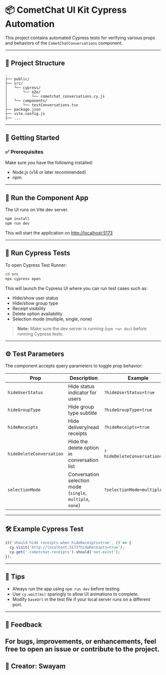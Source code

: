 # 📦 CometChat UI Kit Cypress Automation

This project contains automated Cypress tests for verifying various props and behaviors of the `CometChatConversations` component.

---

## 📁 Project Structure

```
.
├── public/
├── src/
│   └── cypress/
│       └── e2e/
│           └── cometchat_conversations.cy.js
│   └── components/
│       └── testConversations.tsx
├── package.json
├── vite.config.js
├── ...
```

---

## 🚀 Getting Started

### ✅ Prerequisites

Make sure you have the following installed:

- Node.js (v14 or later recommended)
- npm

---

## 🧩 Run the Component App

The UI runs on Vite dev server.

```bash
npm install
npm run dev
```

This will start the application on [http://localhost:5173](http://localhost:5173)

---

## 🧪 Run Cypress Tests

To open Cypress Test Runner:

```bash
cd src
npx cypress open
```

This will launch the Cypress UI where you can run test cases such as:
- Hide/show user status
- Hide/show group type
- Receipt visibility
- Delete option availability
- Selection mode (multiple, single, none)

> **Note:** Make sure the dev server is running (`npm run dev`) before running Cypress tests.

---

## ⚙️ Test Parameters

The component accepts query parameters to toggle prop behavior:

| Prop | Description | Example |
|------|-------------|---------|
| `hideUserStatus` | Hide status indicator for users | `?hideUserStatus=true` |
| `hideGroupType` | Hide group type subtitle | `?hideGroupType=true` |
| `hideReceipts` | Hide delivery/read receipts | `?hideReceipts=true` |
| `hideDeleteConversation` | Hide the delete option in conversation list | `?hideDeleteConversation=true` |
| `selectionMode` | Conversation selection mode (`single`, `multiple`, `none`) | `?selectionMode=multiple` |

---

## 🛠 Example Cypress Test

```js
it('should hide receipts when hideReceipts=true', () => {
  cy.visit('http://localhost:5173?hideReceipts=true');
  cy.get('.cometchat-receipts').should('not.exist');
});
```

---

## 📌 Tips

- Always run the app using `npm run dev` before testing.
- Use `cy.wait(ms)` sparingly to allow UI animations to complete.
- Modify `baseUrl` in the test file if your local server runs on a different port.

---

## 📮 Feedback

For bugs, improvements, or enhancements, feel free to open an issue or contribute to the project.
---

## 🚀 Creator: Swayam


